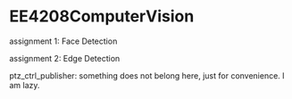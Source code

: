 # EE4208ComputerVision
assignment 1: Face Detection


assignment 2: Edge Detection


ptz_ctrl_publisher:  something does not belong here, just for convenience. I am lazy.
